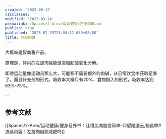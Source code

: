 ```yaml
---
created: '2022-09-17'
cssclasses: ''
modified: '2023-03-14'
permalink: /Spaces/2-Area/运动健康/左旋肉碱.md
publish: true
published: '2025-07-29T23:04:11.655+08:00'
title: 左旋肉碱
---
```

大概率是智商税产品。

原理是，体内的左旋肉碱能促进脂肪酸氧化分解。

即使运动量像运动员那么大，可能都不需要额外的肉碱，从日常饮食中获取足够了。而且补充剂的形式，吸收率大概只有20%，食物摄入的形式，吸收率达到63%-75%。

--

## 参考文献

[[Spaces/2-Area/运动健康/健身营养书：让增肌减脂变简单-仰望尾迹云,杨昌林#选读内容：左旋肉碱能减肥吗]]